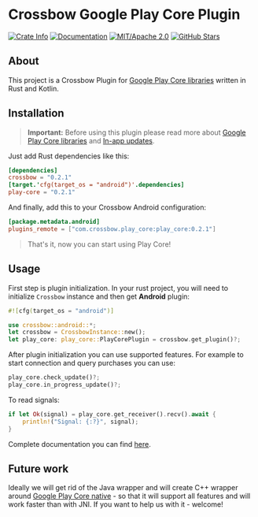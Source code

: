 # Crossbow Google Play Core Plugin

[![Crate Info](https://img.shields.io/crates/v/play-core.svg)](https://crates.io/crates/play-core)
[![Documentation](https://img.shields.io/badge/docs.rs-play_core-green)](https://docs.rs/play-core/)
[![MIT/Apache 2.0](https://img.shields.io/badge/license-MIT%2FApache-blue.svg)](https://github.com/dodorare/crossbow#license)
[![GitHub Stars](https://img.shields.io/github/stars/dodorare/crossbow.svg?style=social)](https://github.com/dodorare/crossbow/stargazers)

## About

This project is a Crossbow Plugin for [Google Play Core libraries](https://developer.android.com/guide/playcore) written in Rust and Kotlin.

## Installation

> **Important:** Before using this plugin please read more about [Google Play Core libraries](https://developer.android.com/guide/playcore) and [In-app updates](https://developer.android.com/guide/playcore/in-app-updates).

Just add Rust dependencies like this:

```toml
[dependencies]
crossbow = "0.2.1"
[target.'cfg(target_os = "android")'.dependencies]
play-core = "0.2.1"
```

And finally, add this to your Crossbow Android configuration:

```toml
[package.metadata.android]
plugins_remote = ["com.crossbow.play_core:play_core:0.2.1"]
```

> That's it, now you can start using Play Core!

## Usage

First step is plugin initialization. In your rust project, you will need to initialize `Crossbow` instance and then get **Android** plugin:

```rust
#![cfg(target_os = "android")]

use crossbow::android::*;
let crossbow = CrossbowInstance::new();
let play_core: play_core::PlayCorePlugin = crossbow.get_plugin()?;
```

After plugin initialization you can use supported features. For example to start connection and query purchases you can use:

```rust
play_core.check_update()?;
play_core.in_progress_update()?;
```

To read signals:

```rust
if let Ok(signal) = play_core.get_receiver().recv().await {
    println!("Signal: {:?}", signal);
}
```

Complete documentation you can find [here](https://docs.rs/play-core/).

## Future work

Ideally we will get rid of the Java wrapper and will create C++ wrapper around [Google Play Core native](https://developer.android.com/reference/native/play/core) - so that it will support all features and will work faster than with JNI. If you want to help us with it - welcome!
